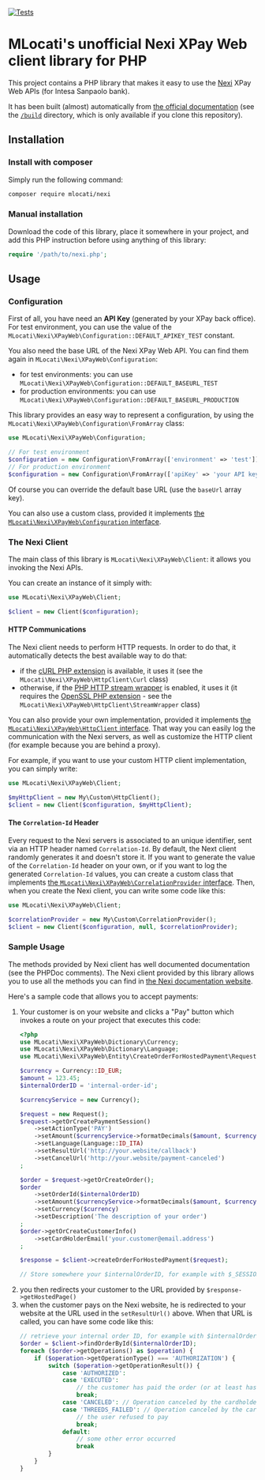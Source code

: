 [![Tests](https://github.com/mlocati/nexi/actions/workflows/test.yml/badge.svg)](https://github.com/mlocati/nexi/actions/workflows/test.yml)

# MLocati's unofficial Nexi XPay Web client library for PHP

This project contains a PHP library that makes it easy to use the [Nexi](https://www.nexi.it) XPay Web APIs (for Intesa Sanpaolo bank).

It has been built (almost) automatically from [the official documentation](https://developer.nexi.it/en) (see the [`/build`](https://github.com/mlocati/nexi/tree/main/build) directory, which is only available if you clone this repository).

## Installation

### Install with composer

Simply run the following command:

```sh
composer require mlocati/nexi
```

### Manual installation

Download the code of this library, place it somewhere in your project, and add this PHP instruction before using anything of this library:

```php
require '/path/to/nexi.php';
```

## Usage

### Configuration

First of all, you have need an **API Key** (generated by your XPay back office).
For test environment, you can use the value of the `MLocati\Nexi\XPayWeb\Configuration::DEFAULT_APIKEY_TEST` constant.

You also need the base URL of the Nexi XPay Web API.
You can find them again in `MLocati\Nexi\XPayWeb\Configuration`:

- for test environments: you can use `MLocati\Nexi\XPayWeb\Configuration::DEFAULT_BASEURL_TEST`
- for production environments: you can use `MLocati\Nexi\XPayWeb\Configuration::DEFAULT_BASEURL_PRODUCTION`

This library provides an easy way to represent a configuration, by using the `MLocati\Nexi\XPayWeb\Configuration\FromArray` class:

```php
use MLocati\Nexi\XPayWeb\Configuration;

// For test environment
$configuration = new Configuration\FromArray(['environment' => 'test']);
// For production environment
$configuration = new Configuration\FromArray(['apiKey' => 'your API key']);
```

Of course you can override the default base URL (use the `baseUrl` array key).

You can also use a custom class, provided it implements [the `MLocati\Nexi\XPayWeb\Configuration` interface](https://github.com/mlocati/nexi/blob/main/src/Configuration.php).

### The Nexi Client

The main class of this library is `MLocati\Nexi\XPayWeb\Client`: it allows you invoking the Nexi APIs.

You can create an instance of it simply with:

```php
use MLocati\Nexi\XPayWeb\Client;

$client = new Client($configuration);
```

#### HTTP Communications

The Nexi client needs to perform HTTP requests.
In order to do that, it automatically detects the best available way to do that:
- if the [cURL PHP extension](https://www.php.net/manual/en/book.curl.php) is available, it uses it (see the `MLocati\Nexi\XPayWeb\HttpClient\Curl` class)
- otherwise, if the [PHP HTTP stream wrapper](https://www.php.net/manual/en/context.http.php) is enabled, it uses it (it requires the [OpenSSL PHP extension](https://www.php.net/manual/en/book.openssl.php) - see the `MLocati\Nexi\XPayWeb\HttpClient\StreamWrapper` class)

You can also provide your own implementation, provided it implements [the `MLocati\Nexi\XPayWeb\HttpClient` interface](https://github.com/mlocati/nexi/blob/main/src/HttpClient.php).
That way you can easily log the communication with the Nexi servers, as well as customize the HTTP client (for example because you are behind a proxy).

For example, if you want to use your custom HTTP client implementation, you can simply write:

```php
use MLocati\Nexi\XPayWeb\Client;

$myHttpClient = new My\Custom\HttpClient();
$client = new Client($configuration, $myHttpClient);
```

#### The `Correlation-Id` Header

Every request to the Nexi servers is associated to an unique identifier, sent via an HTTP header named `Correlation-Id`.
By default, the Next client randomly generates it and doesn't store it.
If you want to generate the value of the `Correlation-Id` header on your own, or if you want to log the generated `Correlation-Id` values, you can create a custom class that implements [the `MLocati\Nexi\XPayWeb\CorrelationProvider` interface](https://github.com/mlocati/nexi/blob/main/src/CorrelationProvider.php).
Then, when you create the Nexi client, you can write some code like this:

```php
use MLocati\Nexi\XPayWeb\Client;

$correlationProvider = new My\Custom\CorrelationProvider();
$client = new Client($configuration, null, $correlationProvider);
```

### Sample Usage

The methods provided by Nexi client has well documented documentation (see the PHPDoc comments).
The Nexi client provided by this library allows you to use all the methods you can find in [the Nexi documentation website](https://developer.nexi.it/en).

Here's a sample code that allows you to accept payments:

1. Your customer is on your website and clicks a "Pay" button which invokes a route on your project that executes this code:
   ```php
   <?php
   use MLocati\Nexi\XPayWeb\Dictionary\Currency;
   use MLocati\Nexi\XPayWeb\Dictionary\Language;
   use MLocati\Nexi\XPayWeb\Entity\CreateOrderForHostedPayment\Request;

   $currency = Currency::ID_EUR;
   $amount = 123.45;
   $internalOrderID = 'internal-order-id';

   $currencyService = new Currency();

   $request = new Request();
   $request->getOrCreatePaymentSession()
       ->setActionType('PAY')
       ->setAmount($currencyService->formatDecimals($amount, $currency))
       ->setLanguage(Language::ID_ITA)
       ->setResultUrl('http://your.website/callback')
       ->setCancelUrl('http://your.website/payment-canceled')
   ;

   $order = $request->getOrCreateOrder();
   $order
       ->setOrderId($internalOrderID)
       ->setAmount($currencyService->formatDecimals($amount, $currency))
       ->setCurrency($currency)
       ->setDescription('The description of your order')
   ;
   $order->getOrCreateCustomerInfo()
       ->setCardHolderEmail('your.customer@email.address')
   ;

   $response = $client->createOrderForHostedPayment($request);

   // Store somewhere your $internalOrderID, for example with $_SESSION['order-id'] = $internalOrderID
   ```
2. you then redirects your customer to the URL provided by `$response->getHostedPage()`
3. when the customer pays on the Nexi website, he is redirected to your website at the URL used in the `setResultUrl()` above. When that URL is called, you can have some code like this:
   ```php
   // retrieve your internal order ID, for example with $internalOrderID = $_SESSION['order-id']
   $order = $client->findOrderById($internalOrderID);
   foreach ($order->getOperations() as $operation) {
       if ($operation->getOperationType() === 'AUTHORIZATION') {
           switch ($operation->getOperationResult()) {
               case 'AUTHORIZED':
               case 'EXECUTED':
                   // the customer has paid the order (or at least has authorized it)
                   break;
               case 'CANCELED': // Operation canceled by the cardholder
               case 'THREEDS_FAILED': // Operation canceled by the cardholder during 3DS
                   // the user refused to pay
                   break;
               default:
                   // some other error occurred
                   break
           }
       }
   }
   ```
